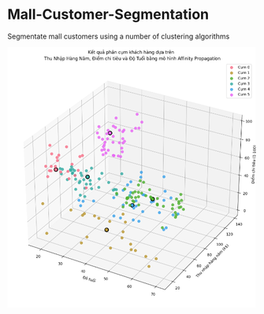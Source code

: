 # Mall-Customer-Segmentation
Segmentate mall customers using a number of clustering algorithms


<img src="result.png" alt="result"/>
